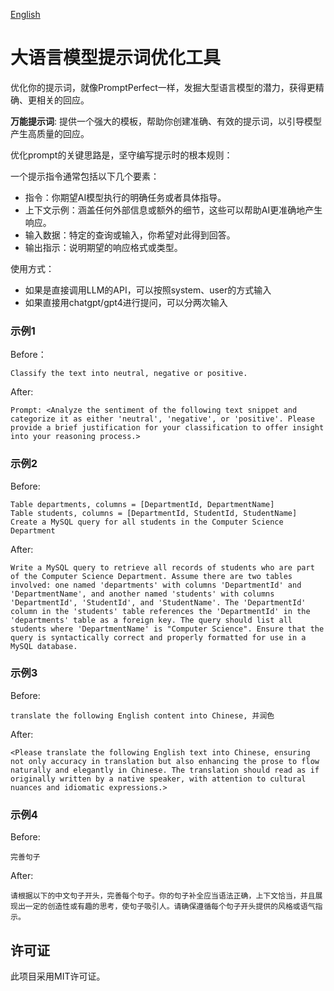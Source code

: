 [English](README.md)



# 大语言模型提示词优化工具

优化你的提示词，就像PromptPerfect一样，发掘大型语言模型的潜力，获得更精确、更相关的回应。

**万能提示词**: 提供一个强大的模板，帮助你创建准确、有效的提示词，以引导模型产生高质量的回应。



优化prompt的关键思路是，坚守编写提示时的根本规则：

一个提示指令通常包括以下几个要素：

- 指令：你期望AI模型执行的明确任务或者具体指导。
- 上下文示例：涵盖任何外部信息或额外的细节，这些可以帮助AI更准确地产生响应。
- 输入数据：特定的查询或输入，你希望对此得到回答。
- 输出指示：说明期望的响应格式或类型。



使用方式：

- 如果是直接调用LLM的API，可以按照system、user的方式输入
- 如果直接用chatgpt/gpt4进行提问，可以分两次输入



### 示例1

Before：

```
Classify the text into neutral, negative or positive. 
```

After:

```
Prompt: <Analyze the sentiment of the following text snippet and categorize it as either 'neutral', 'negative', or 'positive'. Please provide a brief justification for your classification to offer insight into your reasoning process.>
```

### 示例2

Before:

```
Table departments, columns = [DepartmentId, DepartmentName]
Table students, columns = [DepartmentId, StudentId, StudentName]
Create a MySQL query for all students in the Computer Science Department
```

After:

```
Write a MySQL query to retrieve all records of students who are part of the Computer Science Department. Assume there are two tables involved: one named 'departments' with columns 'DepartmentId' and 'DepartmentName', and another named 'students' with columns 'DepartmentId', 'StudentId', and 'StudentName'. The 'DepartmentId' column in the 'students' table references the 'DepartmentId' in the 'departments' table as a foreign key. The query should list all students where 'DepartmentName' is "Computer Science". Ensure that the query is syntactically correct and properly formatted for use in a MySQL database.
```

### 示例3

Before:

```
translate the following English content into Chinese, 并润色
```

After:

```
<Please translate the following English text into Chinese, ensuring not only accuracy in translation but also enhancing the prose to flow naturally and elegantly in Chinese. The translation should read as if originally written by a native speaker, with attention to cultural nuances and idiomatic expressions.>
```

### 示例4

Before:

```
完善句子
```

After:

```
请根据以下的中文句子开头，完善每个句子。你的句子补全应当语法正确，上下文恰当，并且展现出一定的创造性或有趣的思考，使句子吸引人。请确保遵循每个句子开头提供的风格或语气指示。
```



## 许可证

此项目采用MIT许可证。

